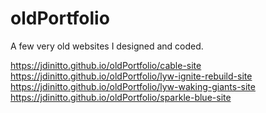 # oldPortfolio
A few very old websites I designed and coded.

https://jdinitto.github.io/oldPortfolio/cable-site
https://jdinitto.github.io/oldPortfolio/lyw-ignite-rebuild-site
https://jdinitto.github.io/oldPortfolio/lyw-waking-giants-site	
https://jdinitto.github.io/oldPortfolio/sparkle-blue-site
